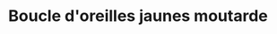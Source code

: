 ---
layout: "product-page"
id: "5"
product_id: "5"
title: "Boucle d'oreilles jaunes moutarde"
description: "Excellent état"
size: ""
brand: ""
label: ""
price_numeric: "5.0"
price_numeric_discounted: "5.0"
currency: "€"
user_updated_at_ts: "2020-08-11T19:01:44+02:00"
category: ""
isdiscounted: "False"
isnew: "True"
isbestseller: "False"
images: [ "https://images.vinted.net/thumbs/f800/01_01d44_5zvfJzTP9ffD7v5HdWvDZS1U.jpeg?1597165304-7ed6a315b64b75b7bbf6752cf401009edead6e88", "https://images.vinted.net/thumbs/f800/01_00559_ginTb6T5NhSddhZjSsAHWXoj.jpeg?1597165304-3eb01f45f600e2696c598e301decfb98e445ca84" ]
---